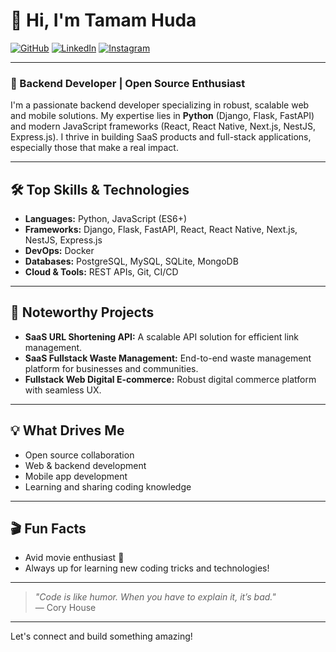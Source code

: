 # 👋 Hi, I'm Tamam Huda

[![GitHub](https://img.shields.io/badge/GitHub-tamamhuda-181717?logo=github)](https://github.com/tamamhuda)
[![LinkedIn](https://img.shields.io/badge/LinkedIn-tamamhuda-0A66C2?logo=linkedin)](https://www.linkedin.com/in/tamamhuda/)
[![Instagram](https://img.shields.io/badge/Instagram-tamamhudaa-E4405F?logo=instagram)](https://www.instagram.com/tamamhudaa/)

---

### 🚀 Backend Developer | Open Source Enthusiast

I'm a passionate backend developer specializing in robust, scalable web and mobile solutions. My expertise lies in **Python** (Django, Flask, FastAPI) and modern JavaScript frameworks (React, React Native, Next.js, NestJS, Express.js). I thrive in building SaaS products and full-stack applications, especially those that make a real impact.

---

## 🛠️ Top Skills & Technologies

- **Languages:** Python, JavaScript (ES6+)
- **Frameworks:** Django, Flask, FastAPI, React, React Native, Next.js, NestJS, Express.js
- **DevOps:** Docker
- **Databases:** PostgreSQL, MySQL, SQLite, MongoDB
- **Cloud & Tools:** REST APIs, Git, CI/CD

---

## 🌟 Noteworthy Projects

- **SaaS URL Shortening API:** A scalable API solution for efficient link management.
- **SaaS Fullstack Waste Management:** End-to-end waste management platform for businesses and communities.
- **Fullstack Web Digital E-commerce:** Robust digital commerce platform with seamless UX.

---

## 💡 What Drives Me

- Open source collaboration
- Web & backend development
- Mobile app development
- Learning and sharing coding knowledge

---

## 🎬 Fun Facts

- Avid movie enthusiast 🍿
- Always up for learning new coding tricks and technologies!

---

> *"Code is like humor. When you have to explain it, it’s bad."*  
> — Cory House

---

Let's connect and build something amazing!

